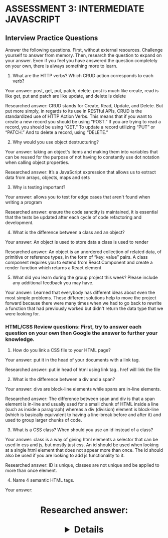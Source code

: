 # ASSESSMENT 3: INTERMEDIATE JAVASCRIPT
## Interview Practice Questions

Answer the following questions. First, without external resources. Challenge yourself to answer from memory. Then, research the question to expand on your answer. Even if you feel you have answered the question completely on your own, there is always something more to learn.

1. What are the HTTP verbs? Which CRUD action corresponds to each verb?

  Your answer: post, get, put, patch, delete. post is much like create, read is like get, put and patch are like update, and delete is delete

  Researched answer: CRUD stands for Create, Read, Update, and Delete. But put more simply, in regards to its use in RESTful APIs,
  CRUD is the standardized use of HTTP Action Verbs. This means that if you want to create a new record you should be using “POST.” 
  If you are trying to read a record, you should be using “GET.” To update a record utilizing “PUT” or “PATCH.” And to delete a record, using “DELETE.”


2. Why would you use object destructuring?

  Your answer: taking an object's items and making them into variables that can be reused for 
  the purpose of not having to constantly use dot notation when calling object properties. 

  Researched answer: It’s a JavaScript expression that allows us to extract data from arrays, objects, maps and sets



3. Why is testing important?

  Your answer: allows you to test for edge cases that aren't found when writing a program 

  Researched answer: ensure the code sanctity is maintained, it is essential that the tests be updated after each cycle of code refactoring and development.
  

4. What is the difference between a class and an object?

  Your answer: An object is used to store data a class is used to render 

  Researched answer: An object is an unordered collection of related data, of primitive or reference types, in the form of “key: value” pairs.
  A class component requires you to extend from React.Component and create a render function which returns a React element


5. What did you learn during the group project this week? Please include any additional feedback you may have.

  Your answer: Learned that everybody has different ideas about even the most simple problems. These different solutions help to move the 
               project forward because there were many times when we had to go back to rewrite a function that had previously worked but 
               didn't return the data type that we were looking for. 



### HTML/CSS Review questions: First, try to answer each question on your own then Google the answer to further your knowledge.

1. How do you link a CSS file to your HTML page?

  Your answer: put it in the head of your documents with a link tag. 

  Researched answer: put in head of html using link tag.. href will link the file


2. What is the difference between a div and a span?

  Your answer: divs are block-line elements while spans are in-line elements. 

  Researched answer: The difference between span and div is that a span element is in-line and usually used for a small chunk of HTML inside a line 
  (such as inside a paragraph) whereas a div (division) element is block-line (which is basically equivalent to having a line-break before and after it) 
  and used to group larger chunks of code.


3. What is a CSS class? When should you use an id instead of a class?

  Your answer: class is a way of giving html elements a selector that can be used in css and js, but mostly just css. An id should be used when looking at a single html
               element that does not appear more than once. The id should also be used if you are looking to add js functionality to it. 

  Researched answer: ID is unique, classes are not unique and be applied to more than once element. 


4. Name 4 semantic HTML tags.

  Your answer: <h1> <p> <header> <footer> 

  Researched answer: <article> <aside> <details> <figcaption> <figure>



5. What are three options for creating responsive design?

  Your answer: max-width, max-length, viewpoints. 

  Researched answer: max-width, max-length, viewpoints, meta tag. 


### STRETCH: The following questions are potential interview questions. First, try to answer each question on your own then Google the answer to further your knowledge.

1. What is front end development? Can you identify any tools/skills that are uniquely required of front end developers?

  Your answer: front end has mostly to do with how a page works when you directly interact with it. The main technologies for things like this are html css and js. 
               frameworks like react can be used to help you create and scale those applications. 

  Researched answer:  


2. What is block scope in JavaScript?

  Your answer: scope is how far or deep you can assess certain variables or functions within your code. const, let and var are used in certain situation 
                     due to scope being important to the way that certain js is written. 
            

  Researched answer:


3. How would you explain the idea of "inheritance" in object oriented programming?

  Your answer:

  Researched answer: In object-oriented programming, inheritance is the mechanism of basing an object or class upon another object or class, 
  retaining similar implementation. Also defined as deriving new classes from existing ones and forming them into a hierarchy of classes.

